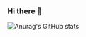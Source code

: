 ### Hi there 👋

![Anurag's GitHub stats](https://github-readme-stats.vercel.app/api?username=clarencelindh&show_icons=true)

<!--
**ClarenceLindh/ClarenceLindh** is a ✨ _special_ ✨ repository because its `README.md` (this file) appears on your GitHub profile.

Here are some ideas to get you started:

- 🔭 I’m currently working on ...
- 🌱 I’m currently learning ...
- 👯 I’m looking to collaborate on ...
- 🤔 I’m looking for help with ...
- 💬 Ask me about ...
- 📫 How to reach me: ...
- 😄 Pronouns: ...
- ⚡ Fun fact: ...
-->
